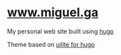 # www.miguel.ga
My personal web site built using [hugo](https://gohugo.io)


Theme based on [uilite for hugo](https://github.com/uicardiodev/hugo-uilite/)
